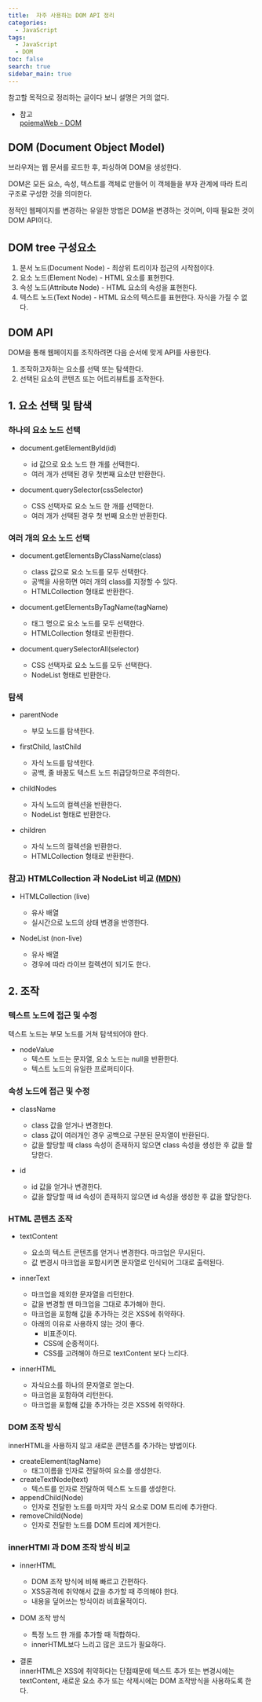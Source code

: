 ```yaml
---
title:  자주 사용하는 DOM API 정리
categories: 
  - JavaScript
tags: 
  - JavaScript
  - DOM
toc: false
search: true
sidebar_main: true
---
```


참고할 목적으로 정리하는 글이다 보니 설명은 거의 없다.


* 참고  
[poiemaWeb - DOM](https://poiemaweb.com/js-dom)


## DOM (Document Object Model)


브라우저는 웹 문서를 로드한 후, 파싱하여 DOM을 생성한다. 

DOM은 모든 요소, 속성, 텍스트를 객체로 만들어 이 객체들을 부자 관계에 따라 트리 구조로 구성한 것을 의미한다.

정적인 웹페이지를 변경하는 유일한 방법은 DOM을 변경하는 것이며, 이때 필요한 것이 DOM API이다.


## DOM tree 구성요소

1. 문서 노드(Document Node) - 최상위 트리이자 접근의 시작점이다.
2. 요소 노드(Element Node) - HTML 요소를 표현한다.
3. 속성 노드(Attribute Node) - HTML 요소의 속성을 표현한다.
4. 텍스트 노드(Text Node) - HTML 요소의 텍스트를 표현한다. 자식을 가질 수 없다.


## DOM API

DOM을 통해 웹페이지를 조작하려면 다음 순서에 맞게 API를 사용한다.  

1. 조작하고자하는 요소를 선택 또는 탐색한다.
2. 선택된 요소의 콘텐츠 또는 어트리뷰트를 조작한다.  


## 1. 요소 선택 및 탐색

### 하나의 요소 노드 선택

* document.getElementById(id)
  * id 값으로 요소 노드 한 개를 선택한다. 
  * 여러 개가 선택된 경우 첫번째 요소만 반환한다.

* document.querySelector(cssSelector)
  * CSS 선택자로 요소 노드 한 개를 선택한다.
  * 여러 개가 선택된 경우 첫 번째 요소만 반환한다.  


### 여러 개의 요소 노드 선택
  
* document.getElementsByClassName(class)
  * class 값으로 요소 노드를 모두 선택한다.
  * 공백을 사용하면 여러 개의 class를 지정할 수 있다.
  * HTMLCollection 형태로 반환한다.  

* document.getElementsByTagName(tagName)
  * 태그 명으로 요소 노드를 모두 선택한다.
  * HTMLCollection 형태로 반환한다.

* document.querySelectorAll(selector)
  * CSS 선택자로 요소 노드를 모두 선택한다.
  * NodeList 형태로 반환한다. 

### 탐색

* parentNode
  * 부모 노드를 탐색한다.

* firstChild, lastChild
  * 자식 노드를 탐색한다.
  * 공백, 줄 바꿈도 텍스트 노드 취급당하므로 주의한다.

* childNodes
  * 자식 노드의 컬렉션을 반환한다.
  * NodeList 형태로 반환한다.

* children
  * 자식 노드의 컬렉션을 반환한다.
  * HTMLCollection 형태로 반환한다.


### 참고) HTMLCollection 과 NodeList 비교 [(MDN)](https://developer.mozilla.org/ko/docs/Web/API/NodeList)

  * HTMLCollection (live)
    * 유사 배열
    * 실시간으로 노드의 상태 변경을 반영한다.
  
  * NodeList (non-live)
    * 유사 배열
    * 경우에 따라 라이브 컬렉션이 되기도 한다.
  
    
## 2. 조작

### 텍스트 노드에 접근 및 수정
텍스트 노드는 부모 노드를 거쳐 탐색되어야 한다.

* nodeValue
  * 텍스트 노드는 문자열, 요소 노드는 null을 반환한다.
  * 텍스트 노드의 유일한 프로퍼티이다.


### 속성 노드에 접근 및 수정 

* className
  * class 값을 얻거나 변경한다.
  * class 값이 여러개인 경우 공백으로 구분된 문자열이 반환된다.
  * 값을 할당할 때 class 속성이 존재하지 않으면 class 속성을 생성한 후 값을 할당한다.

* id
  * id 값을 얻거나 변경한다.
  * 값을 할당할 때 id 속성이 존재하지 않으면 id 속성을 생성한 후 값을 할당한다.


### HTML 콘텐츠 조작

* textContent
  * 요소의 텍스트 콘텐츠를 얻거나 변경한다. 마크업은 무시된다.
  * 값 변경시 마크업을 포함시키면 문자열로 인식되어 그대로 출력된다.

* innerText
  * 마크업을 제외한 문자열을 리턴한다.
  * 값을 변경할 땐 마크업을 그대로 추가해야 한다.  
  * 마크업을 포함해 값을 추가하는 것은 XSS에 취약하다. 
  * 아래의 이유로 사용하지 않는 것이 좋다.
    * 비표준이다.
    * CSS에 순종적이다.
    * CSS를 고려해야 하므로 textContent 보다 느리다.

* innerHTML
  * 자식요소를 하나의 문자열로 얻는다.
  * 마크업을 포함하여 리턴한다.
  * 마크업을 포함해 값을 추가하는 것은 XSS에 취약하다.


### DOM 조작 방식  
innerHTML을 사용하지 않고 새로운 콘텐츠를 추가하는 방법이다.

* createElement(tagName)
  * 태그이름을 인자로 전달하여 요소를 생성한다.
* createTextNode(text)
  * 텍스트를 인자로 전달하여 텍스트 노드를 생성한다.
* appendChild(Node)
  * 인자로 전달한 노드를 마지막 자식 요소로 DOM 트리에 추가한다.
* removeChild(Node)
  * 인자로 전달한 노드를 DOM 트리에 제거한다.



### innerHTMl 과 DOM 조작 방식 비교

* innerHTML
  * DOM 조작 방식에 비해 빠르고 간편하다.
  * XSS공격에 취약해서 값을 추가할 때 주의해야 한다.
  * 내용을 덮어쓰는 방식이라 비효율적이다.

* DOM 조작 방식
  * 특정 노드 한 개를 추가할 때 적합하다.
  * innerHTML보다 느리고 많은 코드가 필요하다.

* 결론  
innerHTML은 XSS에 취약하다는 단점때문에 텍스트 추가 또는 변경시에는 textContent, 새로운 요소 추가 또는 삭제시에는 DOM 조작방식을 사용하도록 한다.
